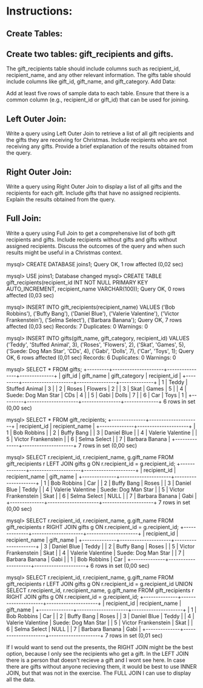 # Instructions:

## Create Tables:

## Create two tables: gift_recipients and gifts.
The gift_recipients table should include columns such as recipient_id, recipient_name, and any other relevant information.
The gifts table should include columns like gift_id, gift_name, and gift_category.
Add Data:

Add at least five rows of sample data to each table. Ensure that there is a common column (e.g., recipient_id or gift_id) that can be used for joining.
## Left Outer Join:

Write a query using Left Outer Join to retrieve a list of all gift recipients and the gifts they are receiving for Christmas. Include recipients who are not receiving any gifts.
Provide a brief explanation of the results obtained from the query.
## Right Outer Join:

Write a query using Right Outer Join to display a list of all gifts and the recipients for each gift. Include gifts that have no assigned recipients.
Explain the results obtained from the query.
## Full Join:

Write a query using Full Join to get a comprehensive list of both gift recipients and gifts. Include recipients without gifts and gifts without assigned recipients.
Discuss the outcomes of the query and when such results might be useful in a Christmas context.


mysql> CREATE DATABASE joins1;
Query OK, 1 row affected (0,02 sec)

mysql> USE joins1;
Database changed
mysql> CREATE TABLE gift_recipients(recipient_id INT NOT NULL PRIMARY KEY AUTO_INCREMENT, recipient_name VARCHAR(100));
Query OK, 0 rows affected (0,03 sec)

mysql> INSERT INTO gift_recipients(recipient_name) VALUES ('Bob Robbins'), ('Buffy Bang'), ('Daniel Blue'), ('Valerie Valentine'), ('Victor Frankenstein'), ('Selma Select'), ('Barbara Banana');
Query OK, 7 rows affected (0,03 sec)
Records: 7  Duplicates: 0  Warnings: 0

mysql> INSERT INTO gifts(gift_name, gift_category, recipient_id) VALUES ('Teddy', 'Stuffed Animal', 3), ('Roses', 'Flowers', 2), ('Skat', 'Games', 5), ('Suede: Dog Man Star', 'CDs', 4), ('Gabi', 'Dolls',
7), ('Car', 'Toys', 1);
Query OK, 6 rows affected (0,01 sec)
Records: 6  Duplicates: 0  Warnings: 0

mysql> SELECT * FROM gifts;
+---------+---------------------+----------------+--------------+
| gift_id | gift_name           | gift_category  | recipient_id |
+---------+---------------------+----------------+--------------+
|       1 | Teddy               | Stuffed Animal |            3 |
|       2 | Roses               | Flowers        |            2 |
|       3 | Skat                | Games          |            5 |
|       4 | Suede: Dog Man Star | CDs            |            4 |
|       5 | Gabi                | Dolls          |            7 |
|       6 | Car                 | Toys           |            1 |
+---------+---------------------+----------------+--------------+
6 rows in set (0,00 sec)

mysql> SELECT * FROM gift_recipients;
+--------------+---------------------+
| recipient_id | recipient_name      |
+--------------+---------------------+
|            1 | Bob Robbins         |
|            2 | Buffy Bang          |
|            3 | Daniel Blue         |
|            4 | Valerie Valentine   |
|            5 | Victor Frankenstein |
|            6 | Selma Select        |
|            7 | Barbara Banana      |
+--------------+---------------------+
7 rows in set (0,00 sec)

mysql> SELECT r.recipient_id, r.recipient_name, g.gift_name FROM gift_recipients r LEFT JOIN gifts g ON r.recipient_id = g.recipient_id;
+--------------+---------------------+---------------------+
| recipient_id | recipient_name      | gift_name           |
+--------------+---------------------+---------------------+
|            1 | Bob Robbins         | Car                 |
|            2 | Buffy Bang          | Roses               |
|            3 | Daniel Blue         | Teddy               |
|            4 | Valerie Valentine   | Suede: Dog Man Star |
|            5 | Victor Frankenstein | Skat                |
|            6 | Selma Select        | NULL                |
|            7 | Barbara Banana      | Gabi                |
+--------------+---------------------+---------------------+
7 rows in set (0,00 sec)

mysql> SELECT r.recipient_id, r.recipient_name, g.gift_name FROM gift_recipients r RIGHT JOIN gifts g ON r.recipient_id = g.recipient_id;
+--------------+---------------------+---------------------+
| recipient_id | recipient_name      | gift_name           |
+--------------+---------------------+---------------------+
|            3 | Daniel Blue         | Teddy               |
|            2 | Buffy Bang          | Roses               |
|            5 | Victor Frankenstein | Skat                |
|            4 | Valerie Valentine   | Suede: Dog Man Star |
|            7 | Barbara Banana      | Gabi                |
|            1 | Bob Robbins         | Car                 |
+--------------+---------------------+---------------------+
6 rows in set (0,00 sec)

mysql> SELECT r.recipient_id, r.recipient_name, g.gift_name FROM gift_recipients r LEFT JOIN gifts g ON r.recipient_id = g.recipient_id UNION SELECT r.recipient_id, r.recipient_name, g.gift_name FROM gift_recipients r RIGHT JOIN gifts g ON r.recipient_id = g.recipient_id;
+--------------+---------------------+---------------------+
| recipient_id | recipient_name      | gift_name           |
+--------------+---------------------+---------------------+
|            1 | Bob Robbins         | Car                 |
|            2 | Buffy Bang          | Roses               |
|            3 | Daniel Blue         | Teddy               |
|            4 | Valerie Valentine   | Suede: Dog Man Star |
|            5 | Victor Frankenstein | Skat                |
|            6 | Selma Select        | NULL                |
|            7 | Barbara Banana      | Gabi                |
+--------------+---------------------+---------------------+
7 rows in set (0,01 sec)

If I would want to send out the presents, the RIGHT JOIN might be the best option, because I only see the recipients who get a gift. In the LEFT JOIN there is a person that doesn't recieve a gift and I wont see here. In case there are gifts without anyone recieving them, it would be best to use INNER JOIN, but that was not in the exercise. The FULL JOIN I can use to display all the data. 
